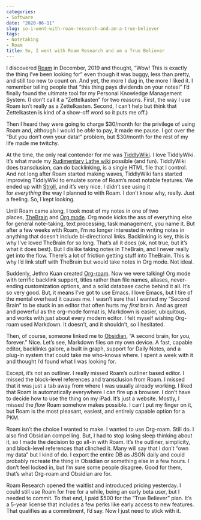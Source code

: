 ```yaml
---
categories:
- Software
date: "2020-06-11"
slug: so-i-went-with-roam-research-and-am-a-true-believer
tags:
- Notetaking
- Roam
title: So, I went with Roam Research and am a True Believer
---
```


I discovered [Roam](https://roamresearch.com/) in December, 2019 and thought, “Wow! This is exactly the thing I’ve been looking for” even though it was buggy, less than pretty, and still too new to count on. And yet, the more I dug in, the more I liked it. I remember telling people that “this thing pays dividends on your notes!” I’d finally found the ultimate tool for my Personal Knowledge Management System. (I don’t call it a “Zettelkasten” for two reasons. First, the way I use Roam isn’t really as a Zettelkasten. Second, I can’t help but think that Zettelkasten is kind of a show-off word so it puts me off.)

Then I heard they were going to charge $30/month for the privilege of using Roam and, although I would be _able_ to pay, it made me pause. I got over the “But you don’t own your data!” problem, but $30/month for the rest of my life made me twitchy.

At the time, the only real contender for me was [TiddlyWiki](https://tiddlywiki.com/). I love TiddlyWiki. It’s what made my [Rudimentary Lathe wiki](https://rudimentarylathe.org/) possible (and fun). TiddlyWiki does transclusion, can do backlinking, is a single HTML file that I control. And not long after Roam started making waves, TiddlyWiki fans started improving TiddlyWiki to emulate some of Roam’s most notable features. We ended up with [Stroll](https://giffmex.org/stroll/stroll.html), and it’s very nice. I didn’t see using it for _everything_ the way I planned to with Roam. I don’t know why, really. Just a feeling. So, I kept looking.

Until Roam came along, I took most of my notes in one of two places, [TheBrain](https://thebrain.com/) and [Org mode](https://orgmode.org/). Org mode kicks the ass of everything else for general note-taking, text processing, task management, you name it. But after a few weeks with Roam, I’m no longer interested in writing notes in anything that doesn’t include bi-directional links. Backlinking is key, this is why I’ve loved TheBrain for so long. That’s all it does (ok, not true, but it’s what it does best). But I dislike taking notes in TheBrain, and I never really get into the flow. There’s a lot of friction getting stuff into TheBrain. This is why I’d link stuff with TheBrain but would take notes in Org mode. Not ideal.

Suddenly, Jethro Kuan created [Org-roam](https://github.com/org-roam/org-roam). Now we were talking! Org mode with terrific backlink support, titles rather than file names, aliases, never-ending customization options, and a solid database cache behind it all. It’s so very good. But, it means I’ve got to use Emacs. I love Emacs, but I tire of the mental overhead it causes me. I wasn’t sure that I wanted my “Second Brain” to be stuck in an editor that often hurts my _first_ brain. And as great and powerful as the org-mode format is, Markdown is easier, ubiquitous, and works with just about every modern editor. I felt myself wishing Org-roam used Markdown. It doesn’t, and it shouldn’t, so I hesitated.

Then, of course, someone linked me to [Obsidian](https://obsidian.md/), “A second brain, for you, forever.” Nice. Let’s see, Markdown files on my own device. A fast, capable editor, backlinks galore, a built in graph, support for Daily Notes, and a plug-in system that could take me who-knows where. I spent a week with it and thought I’d found what I was looking for.

Except, it’s not an outliner. I really missed Roam’s outliner based editor. I missed the block-level references and transclusion from Roam. I missed that it was just a tab away from where I was usually already working. I liked that Roam is automatically everywhere I can fire up a browser. I don’t have to decide how to use the thing on my iPad. It’s just a website. Mostly, I missed the _flow_ Roam somehow makes possible. I can’t put my finger on it, but Roam is the most pleasant, easiest, and entirely capable option for a PKM.

Roam isn’t the choice I wanted to make. I wanted to use Org-roam. Still do. I also find Obsidian compelling. But, I had to stop losing sleep thinking about it, so I made the decision to go all-in with Roam. It’s the outliner, simplicity, and block-level references that clinched it. Many will say that I don’t “own my data” but I kind of do. I export the entire DB as JSON daily and could probably recreate the thing in Obsidian or something else in a few hours. I don’t feel locked in, but I’m sure some people disagree. Good for them, that’s what Org-roam and Obsidian are for.

Roam Research opened the waitlist and introduced pricing yesterday. I could still use Roam for free for a while, being an early beta user, but I needed to commit. To that end, I paid $500 for the “True Believer” plan. It’s a 5-year license that includes a few perks like early access to new features. That qualifies as a commitment, I’d say. Now I just need to stick with it.
